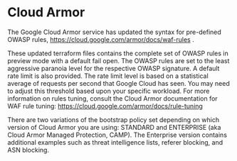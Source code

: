 # Cloud Armor
The Google Cloud Armor service has updated the syntax for pre-defined OWASP rules, https://cloud.google.com/armor/docs/waf-rules . 

These updated terraform files contains the complete set of OWASP rules in preview mode with a default fail open. The OWASP rules are set to the least aggressive paranoia level for the respective OWASP signature. A default rate limit is also provided. The rate limit level is based on a statistical average of requests per second that Google Cloud has seen. You may need to adjust this threshold based upon your specific workload. For more information on rules tuning, consult the Cloud Armor documentation for WAF rule tuning: https://cloud.google.com/armor/docs/rule-tuning

There are two variations of the bootstrap policy set depending on which version of Cloud Armor you are using: STANDARD and ENTERPRISE (aka Cloud Armor Managed Protection, CAMP). The Enterprise version contains additional examples such as threat intelligence lists, referer blocking, and ASN blocking. 
